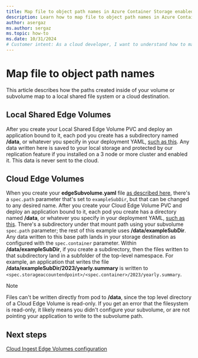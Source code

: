 ```yaml
---
title: Map file to object path names in Azure Container Storage enabled by Azure Arc
description: Learn how to map file to object path names in Azure Container Storage enabled by Azure Arc.
author: asergaz
ms.author: sergaz
ms.topic: how-to
ms.date: 10/31/2024
# Customer intent: As a cloud developer, I want to understand how to map file paths in Azure Container Storage to various storage destinations, so that I can configure my application to correctly save and access data in both local and cloud environments.
---
```


# Map file to object path names

This article describes how the paths created inside of your volume or subvolume map to a local shared file system or a cloud destination.

## Local Shared Edge Volumes

After you create your Local Shared Edge Volume PVC and deploy an application bound to it, each pod you create has a subdirectory named **/data**, or whatever you specify in your deployment YAML, [such as this](howto-configure-local-shared-edge-volumes.md#create-a-local-shared-edge-volumes-persistent-volume-claim-pvc-and-configure-a-pod-against-the-pvc). Any data written here is saved to your local storage and protected by our replication feature if you installed on a 3 node or more cluster and enabled it. This data is never sent to the cloud.

## Cloud Edge Volumes

When you create your **edgeSubvolume.yaml** file [as described here](howto-configure-cloud-ingest.md#attach-subvolume-to-edge-volume), there's a `spec.path` parameter that's set to `exampleSubDir`, but that can be changed to any desired name. After you create your Cloud Edge Volume PVC and deploy an application bound to it, each pod you create has a directory named **/data**, or whatever you specify in your deployment YAML, [such as this](howto-configure-cloud-ingest.md#attach-your-app-kubernetes-native-application). There's a subdirectory under that mount path using your subvolume `spec.path` parameter; the rest of this example uses **/data/exampleSubDir**. Any data written to this base path lands in your storage destination as configured with the `spec.container` parameter. Within **/data/exampleSubDir**, if you create a subdirectory, then the files written to that subdirectory land in a subfolder of the top-level namespace. For example, an application that writes the file **/data/exampleSubDir/2023/yearly.summary** is written to `<spec.storageaccountendpoint>/<spec.container>/2023/yearly.summary`.

> [!NOTE]
> Files can't be written directly from pod to **/data**, since the top level directory of a Cloud Edge Volume is read-only. If you get an error that the filesystem is read-only, it likely means you didn't configure your subvolume, or are not pointing your application to write to the subvolume path.

## Next steps

[Cloud Ingest Edge Volumes configuration](howto-configure-cloud-ingest.md)
